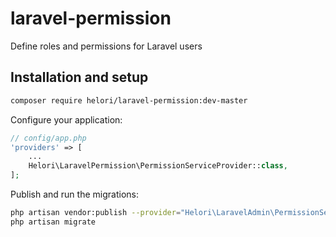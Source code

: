 # laravel-permission
Define roles and permissions for Laravel users

## Installation and setup

```bash
composer require helori/laravel-permission:dev-master
```

Configure your application:
```php
// config/app.php
'providers' => [
    ...
    Helori\LaravelPermission\PermissionServiceProvider::class,
];
```

Publish and run the migrations:
```bash
php artisan vendor:publish --provider="Helori\LaravelAdmin\PermissionServiceProvider" --tag="migrations"
php artisan migrate
```